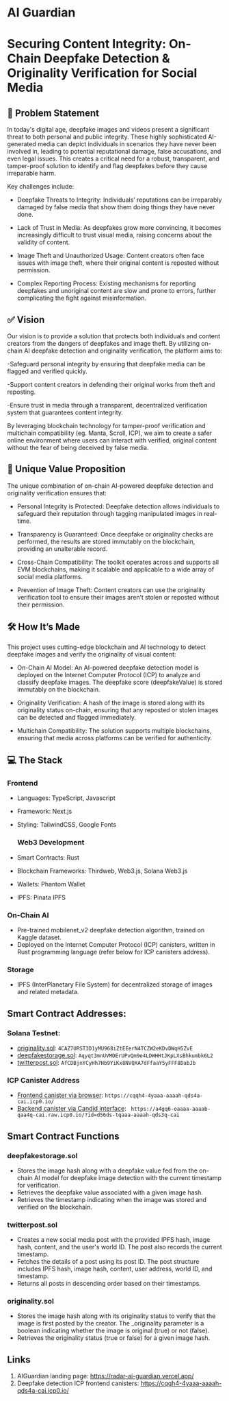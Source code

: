 # AI Guardian


# Securing Content Integrity: On-Chain Deepfake Detection & Originality Verification for Social Media 

## 📌 Problem Statement
In today's digital age, deepfake images and videos present a significant threat to both personal and public integrity. These highly sophisticated AI-generated media can depict individuals in scenarios they have never been involved in, leading to potential reputational damage, false accusations, and even legal issues. This creates a critical need for a robust, transparent, and tamper-proof solution to identify and flag deepfakes before they cause irreparable harm.

Key challenges include:

- Deepfake Threats to Integrity: Individuals’ reputations can be irreparably damaged by false media that show them doing things they have never done.

- Lack of Trust in Media: As deepfakes grow more convincing, it becomes increasingly difficult to trust visual media, raising concerns about the validity of content.

- Image Theft and Unauthorized Usage: Content creators often face issues with image theft, where their original content is reposted without permission.

- Complex Reporting Process: Existing mechanisms for reporting deepfakes and unoriginal content are slow and prone to errors, further complicating the fight against misinformation.

## ✅ Vision
Our vision is to provide a solution that protects both individuals and content creators from the dangers of deepfakes and image theft. By utilizing on-chain AI deepfake detection and originality verification, the platform aims to:

-Safeguard personal integrity by ensuring that deepfake media can be flagged and verified quickly.

-Support content creators in defending their original works from theft and reposting.

-Ensure trust in media through a transparent, decentralized verification system that guarantees content integrity.

By leveraging blockchain technology for tamper-proof verification and multichain compatibility (eg. Manta, Scroll, ICP), we aim to create a safer online environment where users can interact with verified, original content without the fear of being deceived by false media.

## 🌟 Unique Value Proposition
The unique combination of on-chain AI-powered deepfake detection and originality verification ensures that:

- Personal Integrity is Protected: Deepfake detection allows individuals to safeguard their reputation through tagging manipulated images in real-time.

- Transparency is Guaranteed: Once deepfake or originality checks are performed, the results are stored immutably on the blockchain, providing an unalterable record.
  
- Cross-Chain Compatibility: The toolkit operates across and supports all EVM blockchains, making it scalable and applicable to a wide array of social media platforms.
  
- Prevention of Image Theft: Content creators can use the originality verification tool to ensure their images aren’t stolen or reposted without their permission.

## 🛠️ How It’s Made
This project uses cutting-edge blockchain and AI technology to detect deepfake images and verify the originality of visual content:

- On-Chain AI Model: An AI-powered deepfake detection model is deployed on the Internet Computer Protocol (ICP) to analyze and classify deepfake images. The deepfake score (deepfakeValue) is stored immutably on the blockchain.
  
- Originality Verification: A hash of the image is stored along with its originality status on-chain, ensuring that any reposted or stolen images can be detected and flagged immediately.
  
- Multichain Compatibility: The solution supports multiple blockchains, ensuring that media across platforms can be verified for authenticity.

## 💻 The Stack
### Frontend
- Languages: TypeScript, Javascript
- Framework: Next.js
- Styling: TailwindCSS, Google Fonts
  
  ### Web3 Development
- Smart Contracts: Rust
- Blockchain Frameworks: Thirdweb, Web3.js, Solana Web3.js
- Wallets: Phantom Wallet
- IPFS: Pinata IPFS

### On-Chain AI
- Pre-trained mobilenet_v2 deepfake detection algorithm, trained on Kaggle dataset.
- Deployed on the Internet Computer Protocol (ICP) canisters, written in Rust programming language (refer below for ICP canisters address).

### Storage
- IPFS (InterPlanetary File System) for decentralized storage of images and related metadata.

## Smart Contract Addresses:

### Solana Testnet:
- [originality.sol](https://explorer.solana.com/address/4CAZ7URST3D1yMU968iZtEEerN4TCZW2eKDvDWqHSZvE): `4CAZ7URST3D1yMU968iZtEEerN4TCZW2eKDvDWqHSZvE`
- [deepfakestorage.sol](https://explorer.solana.com/address/Aqyqt3mnUVMDErUPvQm9e4LDWHHtJKpLXsBhkumbk6L2): `Aqyqt3mnUVMDErUPvQm9e4LDWHHtJKpLXsBhkumbk6L2`
- [twitterpost.sol](https://explorer.solana.com/address/AfCDBjnYCyHh7Hb9YiKx8NVQXA7dFfaaY5yFFF8DabJb): `AfCDBjnYCyHh7Hb9YiKx8NVQXA7dFfaaY5yFFF8DabJb`

### ICP Canister Address
- [Frontend canister via browser](https://cqqh4-4yaaa-aaaah-qds4a-cai.icp0.io/): `https://cqqh4-4yaaa-aaaah-qds4a-cai.icp0.io/`
- [Backend canister via Candid interface](https://a4gq6-oaaaa-aaaab-qaa4q-cai.raw.icp0.io/?id=d56ds-tqaaa-aaaah-qds3q-cai): ` https://a4gq6-oaaaa-aaaab-qaa4q-cai.raw.icp0.io/?id=d56ds-tqaaa-aaaah-qds3q-cai`

## Smart Contract Functions
### deepfakestorage.sol
- Stores the image hash along with a deepfake value fed from the on-chain AI model for deepfake image detection with the current timestamp for verification.
- Retrieves the deepfake value associated with a given image hash.
- Retrieves the timestamp indicating when the image was stored and verified on the blockchain.
  
### twitterpost.sol 
- Creates a new social media post with the provided IPFS hash, image hash, content, and the user's world ID. The post also records the current timestamp.
- Fetches the details of a post using its post ID. The post structure includes IPFS hash, image hash, content, user address, world ID, and timestamp.
- Returns all posts in descending order based on their timestamps.

### originality.sol
- Stores the image hash along with its originality status to verify that the image is first posted by the creator. The _originality parameter is a boolean indicating whether the image is original (true) or not (false).
- Retrieves the originality status (true or false) for a given image hash.

## Links

1. AIGuardian landing page: https://radar-ai-guardian.vercel.app/
2. Deepfake detection ICP frontend canisters: https://cqqh4-4yaaa-aaaah-qds4a-cai.icp0.io/
